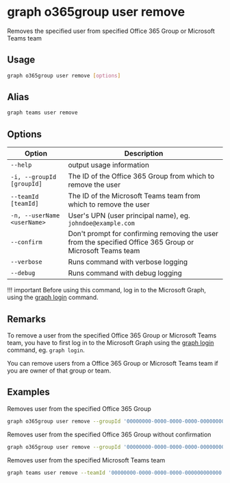 # graph o365group user remove

Removes the specified user from specified Office 365 Group or Microsoft Teams team

## Usage

```sh
graph o365group user remove [options]
```

## Alias

```sh
graph teams user remove
```

## Options

Option|Description
------|-----------
`--help`|output usage information
`-i, --groupId [groupId]`|The ID of the Office 365 Group from which to remove the user
`--teamId [teamId]`|The ID of the Microsoft Teams team from which to remove the user
`-n, --userName <userName>`|User's UPN (user principal name), eg. `johndoe@example.com`
`--confirm`|Don't prompt for confirming removing the user from the specified Office 365 Group or Microsoft Teams team
`--verbose`|Runs command with verbose logging
`--debug`|Runs command with debug logging

!!! important
    Before using this command, log in to the Microsoft Graph, using the [graph login](../login.md) command.

## Remarks

To remove a user from the specified Office 365 Group or Microsoft Teams team, you have to first log in to the Microsoft Graph using the [graph login](../login.md) command, eg. `graph login`.

You can remove users from a Office 365 Group or Microsoft Teams team if you are owner of that group or team.

## Examples

Removes user from the specified Office 365 Group

```sh
graph o365group user remove --groupId '00000000-0000-0000-0000-000000000000' --userName 'anne.matthews@contoso.onmicrosoft.com'
```

Removes user from the specified Office 365 Group without confirmation

```sh
graph o365group user remove --groupId '00000000-0000-0000-0000-000000000000' --userName 'anne.matthews@contoso.onmicrosoft.com' --confirm
```

Removes user from the specified Microsoft Teams team

```sh
graph teams user remove --teamId '00000000-0000-0000-0000-000000000000' --userName 'anne.matthews@contoso.onmicrosoft.com'
```